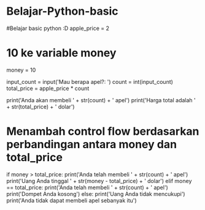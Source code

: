 # Belajar-Python-basic
#Belajar basic python :D
apple_price = 2
# 10 ke variable money 
money = 10

input_count = input('Mau berapa apel?: ')
count = int(input_count)
total_price = apple_price * count

print('Anda akan membeli ' + str(count) + ' apel')
print('Harga total adalah ' + str(total_price) + ' dolar')

# Menambah control flow berdasarkan perbandingan antara money dan total_price
if money > total_price:
    print('Anda telah membeli ' + str(count) + ' apel')
    print('Uang Anda tinggal ' + str(money - total_price) + ' dolar')
elif money == total_price:
    print('Anda telah membeli ' + str(count) + ' apel')
    print('Dompet Anda kosong')
else:
    print('Uang Anda tidak mencukupi')
    print('Anda tidak dapat membeli apel sebanyak itu')
